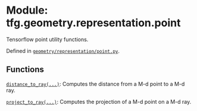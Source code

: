 <div itemscope itemtype="http://developers.google.com/ReferenceObject">
<meta itemprop="name" content="tfg.geometry.representation.point" />
<meta itemprop="path" content="Stable" />
</div>

# Module: tfg.geometry.representation.point

Tensorflow point utility functions.



Defined in [`geometry/representation/point.py`](https://github.com/tensorflow/agents/tree/master/tensorflow_graphics/geometry/representation/point.py).

<!-- Placeholder for "Used in" -->


## Functions

[`distance_to_ray(...)`](../../../tfg/geometry/representation/point/distance_to_ray.md): Computes the distance from a M-d point to a M-d ray.

[`project_to_ray(...)`](../../../tfg/geometry/representation/point/project_to_ray.md): Computes the projection of a M-d point on a M-d ray.

